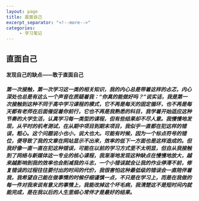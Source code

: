 ```yaml
---
layout: page
title: 直面自己
excerpt_separator: "<!--more-->"
categories:
     - 学习笔记
---
```



## 直面自己
<!--more-->


#### 发现自己的缺点——敢于直面自己
##### 第一次接触，第一次学习这一类的相关知识，我的内心总是带着这样的忐忑，内心深处也总是有这么一个声音在质疑着我：“你真的能做好吗？”说实话，我是第一次接触到这种不同于高中学习课程的模式，它不再是每天的固定循环，也不再是每天都有老师在后面催促着你前行，它也不再是我熟悉的科目，我学着开始适应这种节奏的大学生活，认真学习每一类型的课程，但有些结果却不尽人意。我慢慢地发现，从平时的机考测试，在从期中项目到期末项目，我似乎一直都在犯这样的错误，粗心。这个问题说小也小，说大也大。可能有时候，因为一个标点符号的错位，便导致了我的文章在网站显示不出来，效率的低下一方面也是这样造成的。但我好像一直一直在犯这种错误，可能在以前的学习方式里不太明显，但自从我接触到了网络与新媒体这一专业的核心课程，我渐渐地发现这种缺点在慢慢地放大，越来越影响到我的效率也会削减我的斗志，一个小错误就会让我的作业停滞不前，修复错误的过程往往要付出的时间的代价，我很害怕这种最低级的错误会一直陪伴着我，我希望自己能在做事情的时候仔细谨慎一点，不只是在学习上，而是在我做的每一件对我来说有意义的事情上，我能改掉这个坏毛病，我清楚这不是短时间内就能完成，是在我以后的人生里细心常伴才是最好的结果。												

